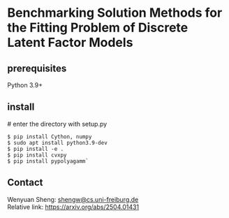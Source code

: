 # Benchmarking Solution Methods for the Fitting Problem of Discrete Latent Factor Models

## prerequisites
Python 3.9+  

## install
\# enter the directory with setup.py  
```
$ pip install Cython, numpy
$ sudo apt install python3.9-dev  
$ pip install -e .  
$ pip install cvxpy  
$ pip install pypolyagamm` 
```

## Contact
Wenyuan Sheng: shengw@cs.uni-freiburg.de  
Relative link: https://arxiv.org/abs/2504.01431  